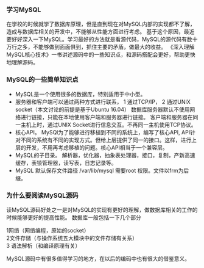 
### 学习MySQL
在学校的时候就学了数据库原理，但是直到现在对MySQL内部的实现都不了解，造成与数据库相关的开发中，不能够从性能方面进行考虑。
基于这个原因，最近要好好深入一下MySQL。学习最好的方法就是看源代码，MySQL的源代码有数十万行之多，不能够做到面面俱到，抓住主要的矛盾，做最大的收益。
《深入理解MySQL核心技术》一书讲述源码中的一些知识点，和源码搭配会更好，帮助更快地理解源码。
### MySQL的一些简单知识点

*  MySQL是一个使用很多的数据库，特别适用于中小型。
 * 服务器和客户端可以通过两种方式进行联系，
 1 通过TCP/IP， 2 通过UNIX socket（本文讨论的前提是基于Ubuntu 16.04）
 数据库服务器默认不使用网络进行链接，只能在本地使用客户端和服务器进行链接。
 客户端和服务器在同一主机上时，通过UNIX Socket进行信息交互。不再同一主机使用TCP协议。
 * 核心API。 MySQl为了能够进行移植到不同的系统上，编写了核心API, API针对不同的系统有不同的实现方式。但给上层提供了同一的接口。这样，进行上层的开发，不用再考虑移植的问题。核心API相当于一个兼容层。
 * MySQL的子目录。
 解析器，优化器，抽象表处理器，接口，复制，产新高速缓存，表锁管理器，读写表，日志记录等。
 * MySQL 默认保存文件路径 /var/lib/mysql 需要root 权限。文件以frm为后缀。
 
### 为什么要阅读MySQL源码

读MySQL源码好处之一是对MySQL的实现有更好的理解，做数据库相关的工作的时候能够更好的提高性能。
数据库一般包括一下几个部分 

1网络（网络编程，原始的socket）<br>
2文件存储（与操作系统五大模块中的文件存储有关系）<br>
3 语法解析（和编译原理有关）<br>

MySQL源码中有很多值得学习的地方，在以后的编码中也有很大的借鉴意义。
